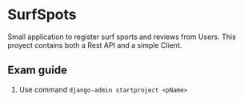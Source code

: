 # SurfSpots
Small application to register surf sports and reviews from Users. This proyect contains both a Rest API and a simple Client.

## Exam guide
1. Use command `django-admin startproject <pName>`
